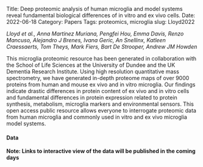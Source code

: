 Title: Deep proteomic analysis of human microglia and model systems reveal fundamental biological differences of in vitro and ex vivo cells.
Date: 2022-06-18
Category: Papers
Tags: proteomics, microglia
slug: Lloyd2022


*Lloyd et al., Anna Martinez Muriana, Pengfei Hou, Emma Davis, Renzo Mancuso, Alejandro J Brenes, Ivana Geric, An Snellinx, Katleen Craessaerts, Tom Theys, Mark Fiers, Bart De Strooper, Andrew JM Howden*

This microglia proteomic resource has been generated in collaboration with the School of Life Sciences at the University of Dundee and the UK Dementia Research Institute. Using high resolution quantitative mass spectrometry, we have generated in-depth proteome maps of over 9000 proteins from human and mouse ex vivo and in vitro microglia. Our findings indicate drastic differences in protein content of ex vivo and in vitro cells and fundamental differences in protein expression related to protein synthesis, metabolism, microglia markers and environmental sensors. This open access public resource allows everyone to interrogate proteomic data from human microglia and commonly used in vitro and ex vivo microglia model systems.

#### Data

**Note: Links to interactive view of the data will be published in the coming days**
